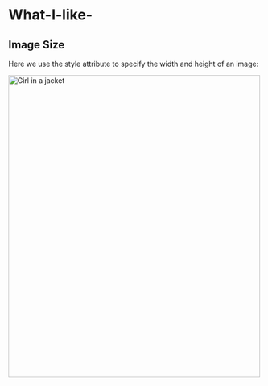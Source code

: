 # What-I-like-

<!DOCTYPE html>
<html>
<body>

<h2>Image Size</h2>

<p>Here we use the style attribute to specify the width and height of an image:</p>

<img src="img_girl.jpg" alt="Girl in a jacket" style="width:500px;height:600px;">

</body>
</html>
